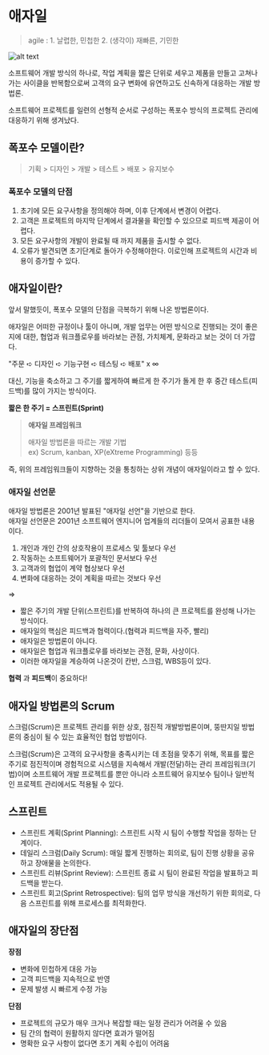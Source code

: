 # 애자일

> agile : 1. 날렵한, 민첩한 2. (생각이) 재빠른, 기민한

![alt text](image.png)

소프트웨어 개발 방식의 하나로, 작업 계획을 짧은 단위로 세우고 제품을 만들고 고쳐나가는 사이클을 반복함으로써 고객의 요구 변화에 유연하고도 신속하게 대응하는 개발 방법론.

소프트웨어 프로젝트를 일련의 선형적 순서로 구성하는 폭포수 방식의 프로젝트 관리에 대응하기 위해 생겨났다.

## 폭포수 모델이란?

> 기획 > 디자인 > 개발 > 테스트 > 배포 > 유지보수

### 폭포수 모델의 단점

1. 초기에 모든 요구사항을 정의해야 하며, 이후 단계에서 변경이 어렵다.
2. 고객은 프로젝트의 마지막 단계에서 결과물을 확인할 수 있으므로 피드백 제공이 어렵다.
3. 모든 요구사항의 개발이 완료될 때 까지 제품을 출시할 수 없다.
4. 오류가 발견되면 초기단계로 돌아가 수정해야한다. 이로인해 프로젝트의 시간과 비용이 증가할 수 있다.

## 애자일이란?

앞서 말했듯이, 폭포수 모델의 단점을 극복하기 위해 나온 방법론이다.

애자일은 어떠한 규정이나 툴이 아니며, 개발 업무는 어떤 방식으로 진행되는 것이 좋은지에 대한, 협업과 워크플로우를 바라보는 관점, 가치체계, 문화라고 보는 것이 더 가깝다.

"주문 ➪ 디자인 ➪ 기능구현 ➪ 테스팅 ➪ 배포" x ∞

대신, 기능을 축소하고 그 주기를 짧게하여 빠르게 한 주기가 돌게 한 후 중간 테스트(피드백)를 많이 가지는 방식이다.

**짧은 한 주기 = 스프린트(Sprint)**

> **애자일 프레임워크**
>
> 애자일 방법론을 따르는 개발 기법  
> ex) Scrum, kanban, XP(eXtreme Programming) 등등

즉, 위의 프레임워크들이 지향하는 것을 통칭하는 상위 개념이 애자일이라고 할 수 있다.

### 애자일 선언문

애자일 방법론은 2001년 발표된 "애자일 선언"을 기반으로 한다.  
애자일 선언문은 2001년 소프트웨어 엔지니어 업계들의 리더들이 모여서 공표한 내용이다.

1. 개인과 개인 간의 상호작용이 프로세스 및 툴보다 우선
2. 작동하는 소프트웨어가 포괄적인 문서보다 우선
3. 고객과의 협업이 계약 협상보다 우선
4. 변화에 대응하는 것이 계획을 따르는 것보다 우선

=>

- 짧은 주기의 개발 단위(스프린트)를 반복하여 하나의 큰 프로젝트를 완성해 나가는 방식이다.
- 애자일의 핵심은 피드백과 협력이다.(협력과 피드백을 자주, 빨리)
- 애자일은 방법론이 아니다.
- 애자일은 협업과 워크플로우를 바라보는 관점, 문화, 사상이다.
- 이러한 애자일을 계승하여 나온것이 칸반, 스크럼, WBS등이 있다.

**협력** 과 **피드백**이 중요하다!

## 애자일 방법론의 Scrum

스크럼(Scrum)은 프로젝트 관리를 위한 상호, 점진적 개발방법론이며, 뚱딴지일 방법론의 중심이 될 수 있는 효율적인 협업 방법이다.

스크럼(Scrum)은 고객의 요구사항을 충족시키는 데 초점을 맞추기 위해, 목표를 짧은 주기로 점진적이며 경험적으로 시스템을 지속해서 개발(전달)하는 관리 프레임워크(기법)이며 소프트웨어 개발 프로젝트를 뿐만 아니라 소프트웨어 유지보수 팀이나 일반적인 프로젝트 관리에서도 적용될 수 있다.

## 스프린트

- 스프린트 계획(Sprint Planning): 스프린트 시작 시 팀이 수행할 작업을 정하는 단계이다.
- 데일리 스크럼(Daily Scrum): 매일 짧게 진행하는 회의로, 팀이 진행 상황을 공유하고 장애물을 논의한다.
- 스프린트 리뷰(Sprint Review): 스프린트 종료 시 팀이 완료된 작업을 발표하고 피드백을 받는다.
- 스프린트 회고(Sprint Retrospective): 팀의 업무 방식을 개선하기 위한 회의로, 다음 스프린트를 위해 프로세스를 최적화한다.

## 애자일의 장단점

**장점**

- 변화에 민첩하게 대응 가능
- 고객 피드백을 지속적으로 반영
- 문제 발생 시 빠르게 수정 가능

**단점**

- 프로젝트의 규모가 매우 크거나 복잡할 때는 일정 관리가 어려울 수 있음
- 팀 간의 협력이 원활하지 않다면 효과가 떨어짐
- 명확한 요구 사항이 없다면 초기 계획 수립이 어려움
